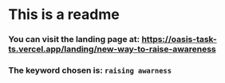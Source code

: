 # This is a readme

### You can visit the landing page at: https://oasis-task-ts.vercel.app/landing/new-way-to-raise-awareness
### The keyword chosen is: `raising awarness`